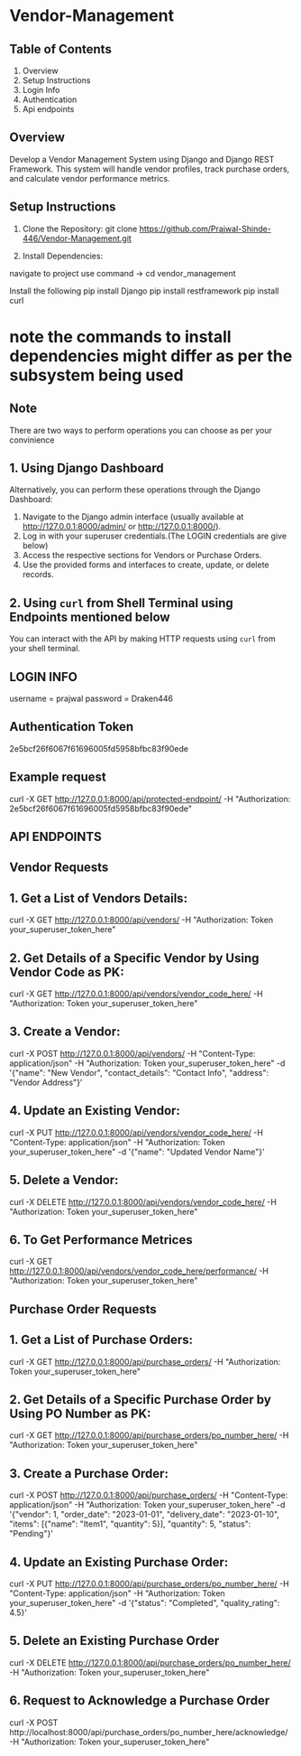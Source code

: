 # Vendor-Management

## Table of Contents

1. Overview
2. Setup Instructions
3. Login Info
4. Authentication
5. Api endpoints

## Overview ##
Develop a Vendor Management System using Django and Django REST Framework. This
system will handle vendor profiles, track purchase orders, and calculate vendor performance
metrics.

## Setup Instructions ##

1. Clone the Repository:
git clone https://github.com/Prajwal-Shinde-446/Vendor-Management.git

2. Install Dependencies:

navigate to project use command -> cd vendor_management

Install the following
pip install Django
pip install restframework
pip install curl
# note the commands to install dependencies might differ as per the subsystem being used #

## Note
There are two ways to perform operations you can choose as per your convinience

## 1. Using Django Dashboard
Alternatively, you can perform these operations through the Django Dashboard:

1. Navigate to the Django admin interface (usually available at http://127.0.0.1:8000/admin/ or http://127.0.0.1:8000/).
2. Log in with your superuser credentials.(The LOGIN credentials are give below)
3. Access the respective sections for Vendors or Purchase Orders.
4. Use the provided forms and interfaces to create, update, or delete records.

## 2. Using `curl` from Shell Terminal using Endpoints mentioned below
You can interact with the API by making HTTP requests using `curl` from your shell terminal.



## LOGIN INFO ##
username = prajwal
password = Draken446

## Authentication Token ##
2e5bcf26f6067f61696005fd5958bfbc83f90ede


## Example request
curl -X GET http://127.0.0.1:8000/api/protected-endpoint/ -H "Authorization: 2e5bcf26f6067f61696005fd5958bfbc83f90ede"


## API ENDPOINTS ##

## Vendor Requests

## 1. Get a List of Vendors Details:
curl -X GET http://127.0.0.1:8000/api/vendors/ -H "Authorization: Token your_superuser_token_here" 

## 2. Get Details of a Specific Vendor by Using Vendor Code as PK:
curl -X GET http://127.0.0.1:8000/api/vendors/vendor_code_here/ -H "Authorization: Token your_superuser_token_here"

## 3. Create a Vendor:
curl -X POST http://127.0.0.1:8000/api/vendors/ -H "Content-Type: application/json" -H "Authorization: Token your_superuser_token_here" -d '{"name": "New Vendor", "contact_details": "Contact Info", "address": "Vendor Address"}'

## 4. Update an Existing Vendor:
curl -X PUT http://127.0.0.1:8000/api/vendors/vendor_code_here/ -H "Content-Type: application/json" -H "Authorization: Token your_superuser_token_here" -d '{"name": "Updated Vendor Name"}'

## 5. Delete a Vendor:
curl -X DELETE http://127.0.0.1:8000/api/vendors/vendor_code_here/ -H "Authorization: Token your_superuser_token_here"

## 6. To Get Performance Metrices
curl -X GET http://127.0.0.1:8000/api/vendors/vendor_code_here/performance/ -H "Authorization: Token your_superuser_token_here"

## Purchase Order Requests

## 1. Get a List of Purchase Orders:
curl -X GET http://127.0.0.1:8000/api/purchase_orders/ -H "Authorization: Token your_superuser_token_here"

## 2. Get Details of a Specific Purchase Order by Using PO Number as PK:
curl -X GET http://127.0.0.1:8000/api/purchase_orders/po_number_here/ -H "Authorization: Token your_superuser_token_here"

## 3. Create a Purchase Order:
curl -X POST http://127.0.0.1:8000/api/purchase_orders/ -H "Content-Type: application/json" -H "Authorization: Token your_superuser_token_here" -d '{"vendor": 1, "order_date": "2023-01-01", "delivery_date": "2023-01-10", "items": [{"name": "Item1", "quantity": 5}], "quantity": 5, "status": "Pending"}'

## 4. Update an Existing Purchase Order:
curl -X PUT http://127.0.0.1:8000/api/purchase_orders/po_number_here/ -H "Content-Type: application/json" -H "Authorization: Token your_superuser_token_here" -d '{"status": "Completed", "quality_rating": 4.5}'

## 5. Delete an Existing Purchase Order
curl -X DELETE http://127.0.0.1:8000/api/purchase_orders/po_number_here/ -H "Authorization: Token your_superuser_token_here"

## 6. Request to Acknowledge a Purchase Order
curl -X POST http://localhost:8000/api/purchase_orders/po_number_here/acknowledge/ -H "Authorization: Token your_superuser_token_here"


